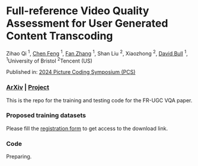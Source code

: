 # Full-reference Video Quality Assessment for User Generated Content Transcoding
 Zihao Qi <sup>1</sup>,
 [Chen Feng](https://chenfeng-bristol.github.io/) <sup>1</sup>,
 [Fan Zhang](https://fan-aaron-zhang.github.io/) <sup>1</sup>,
 Shan Liu <sup>2</sup>,
 Xiaozhong <sup>2</sup>,
 [David Bull](https://david-bull.github.io/) <sup>1</sup>, <br>
 <sup>1</sup>University of Bristol
 <sup>2</sup>Tencent (US)

Published in: [2024 Picture Coding Symposium (PCS)](https://ieeexplore.ieee.org/abstract/document/10566416)

### [ArXiv](https://arxiv.org/abs/2312.12317) | [Project](https://zihaoq1.github.io/FRUGC/) 

This is the repo for the training and testing code for the FR-UGC VQA paper. 

### Proposed training datasets

Please fill the [registration form](https://not.yet.available) to get access to the download link. 

### Code

Preparing.